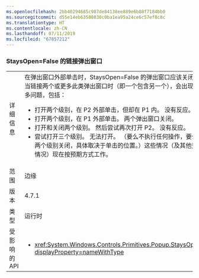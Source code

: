 ```yaml
---
ms.openlocfilehash: 2bb40294685c987de84138ee889e6b88f7184bb0
ms.sourcegitcommit: d55e14eb63588830c0ba1ea95a24ce6c57ef8c8c
ms.translationtype: HT
ms.contentlocale: zh-CN
ms.lasthandoff: 07/11/2019
ms.locfileid: "67857212"
---
```

### <a name="chained-popups-with-staysopenfalse"></a>StaysOpen=False 的链接弹出窗口

|   |   |
|---|---|
|详细信息|在弹出窗口外部单击时，StaysOpen=False 的弹出窗口应该关闭。 当链接两个或更多此类弹出窗口时（即一个包含另一个），会出现很多问题，包括：<ul><li>打开两个级别，在 P2 外部单击，但却在 P1 内。  没有反应。</li><li>打开两个级别，在 P1 外部单击。  两个弹出窗口关闭。</li><li>打开和关闭两个级别。  然后尝试再次打开 P2。  没有反应。</li><li>尝试打开三个级别。  无法打开。  （要么不执行任何操作，要么前两个级别关闭，具体取决于单击的位置。）这些情况（及其他变体情况）现在按预期方式工作。</li></ul>|
|范围|边缘|
|版本|4.7.1|
|类型|运行时|
|受影响的 API|<ul><li><xref:System.Windows.Controls.Primitives.Popup.StaysOpen?displayProperty=nameWithType></li></ul>|

